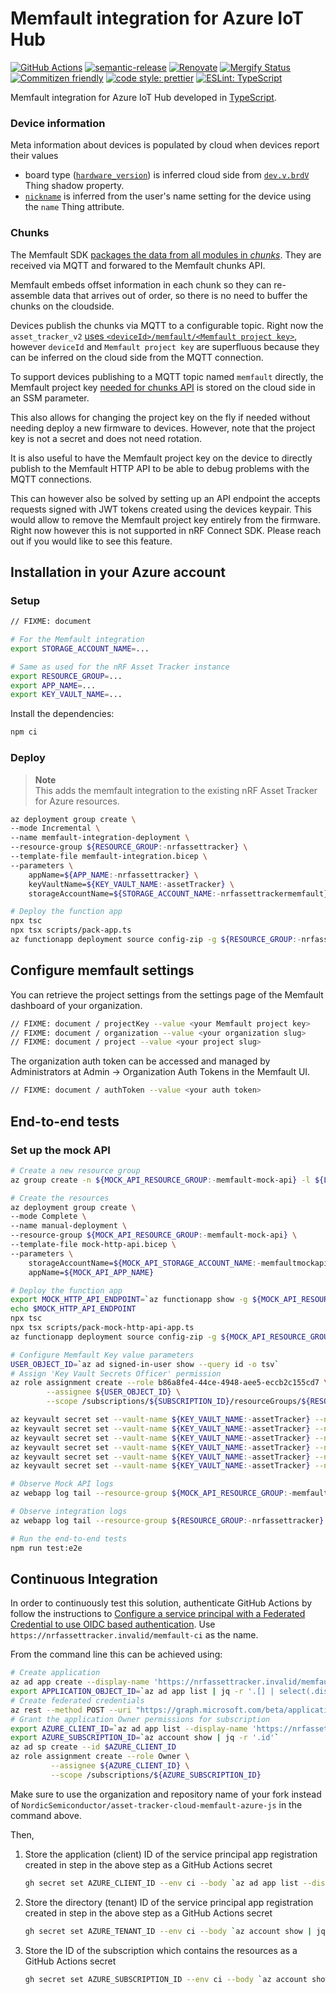 # Memfault integration for Azure IoT Hub

[![GitHub Actions](https://github.com/NordicSemiconductor/asset-tracker-cloud-memfault-azure-js/workflows/Test%20and%20Release/badge.svg)](https://github.com/NordicSemiconductor/asset-tracker-cloud-memfault-azure-js/actions)
[![semantic-release](https://img.shields.io/badge/%20%20%F0%9F%93%A6%F0%9F%9A%80-semantic--release-e10079.svg)](https://github.com/semantic-release/semantic-release)
[![Renovate](https://img.shields.io/badge/renovate-enabled-brightgreen.svg)](https://renovatebot.com)
[![Mergify Status](https://img.shields.io/endpoint.svg?url=https://api.mergify.com/v1/badges/NordicSemiconductor/asset-tracker-cloud-memfault-azure-js)](https://mergify.io)
[![Commitizen friendly](https://img.shields.io/badge/commitizen-friendly-brightgreen.svg)](http://commitizen.github.io/cz-cli/)
[![code style: prettier](https://img.shields.io/badge/code_style-prettier-ff69b4.svg)](https://github.com/prettier/prettier/)
[![ESLint: TypeScript](https://img.shields.io/badge/ESLint-TypeScript-blue.svg)](https://github.com/typescript-eslint/typescript-eslint)

Memfault integration for Azure IoT Hub developed in
[TypeScript](https://www.typescriptlang.org/).

### Device information

Meta information about devices is populated by cloud when devices report their
values

- board type
  ([`hardware_version`](https://api-docs.memfault.com/#f2acc282-23f9-409b-a99b-41da759b82f9))
  is inferred cloud side from
  [`dev.v.brdV`](https://github.com/NordicSemiconductor/asset-tracker-cloud-docs/blob/84da0a8c790bb789dfbcf43050be4cb5f0e65171/docs/cloud-protocol/state.reported.schema.json#L139-L144)
  Thing shadow property.
- [`nickname`](https://api-docs.memfault.com/#f2acc282-23f9-409b-a99b-41da759b82f9)
  is inferred from the user's name setting for the device using the `name` Thing
  attribute.

### Chunks

The Memfault SDK
[packages the data from all modules in _chunks_](https://docs.memfault.com/docs/mcu/data-from-firmware-to-the-cloud/).
They are received via MQTT and forwared to the Memfault chunks API.

Memfault embeds offset information in each chunk so they can re-assemble data
that arrives out of order, so there is no need to buffer the chunks on the
cloudside.

Devices publish the chunks via MQTT to a configurable topic. Right now the
`asset_tracker_v2`
[uses `<deviceId>/memfault/<Memfault project key>`](https://github.com/nrfconnect/sdk-nrf/blob/5ed65dc037426206b103cc7ce3274de98b6cc93d/applications/asset_tracker_v2/src/cloud/aws_iot_integration.c#L35-L38),
however `deviceId` and `Memfault project key` are superfluous because they can
be inferred on the cloud side from the MQTT connection.

To support devices publishing to a MQTT topic named `memfault` directly, the
Memfault project key
[needed for chunks API](https://api-docs.memfault.com/#a8d3e36f-62f0-4120-9fc6-544ee04f3bb5)
is stored on the cloud side in an SSM parameter.

This also allows for changing the project key on the fly if needed without
needing deploy a new firmware to devices. However, note that the project key is
not a secret and does not need rotation.

It is also useful to have the Memfault project key on the device to directly
publish to the Memfault HTTP API to be able to debug problems with the MQTT
connections.

This can however also be solved by setting up an API endpoint the accepts
requests signed with JWT tokens created using the devices keypair. This would
allow to remove the Memfault project key entirely from the firmware. Right now
however this is not supported in nRF Connect SDK. Please reach out if you would
like to see this feature.

## Installation in your Azure account

### Setup

```bash
// FIXME: document

# For the Memfault integration
export STORAGE_ACCOUNT_NAME=...

# Same as used for the nRF Asset Tracker instance
export RESOURCE_GROUP=...
export APP_NAME=...
export KEY_VAULT_NAME=...
```

Install the dependencies:

```bash
npm ci
```

### Deploy

> **Note**  
> This adds the memfault integration to the existing nRF Asset Tracker for Azure
> resources.

```bash
az deployment group create \
--mode Incremental \
--name memfault-integration-deployment \
--resource-group ${RESOURCE_GROUP:-nrfassettracker} \
--template-file memfault-integration.bicep \
--parameters \
    appName=${APP_NAME:-nrfassettracker} \
    keyVaultName=${KEY_VAULT_NAME:-assetTracker} \
    storageAccountName=${STORAGE_ACCOUNT_NAME:-nrfassettrackermemfault}

# Deploy the function app
npx tsc
npx tsx scripts/pack-app.ts
az functionapp deployment source config-zip -g ${RESOURCE_GROUP:-nrfassettracker} -n ${APP_NAME:-nrfassettracker}-memfault-integration --src dist/functionapp.zip
```

## Configure memfault settings

You can retrieve the project settings from the settings page of the Memfault
dashboard of your organization.

```bash
// FIXME: document / projectKey --value <your Memfault project key>
// FIXME: document / organization --value <your organization slug>
// FIXME: document / project --value <your project slug>
```

The organization auth token can be accessed and managed by Administrators at
Admin → Organization Auth Tokens in the Memfault UI.

```bash
// FIXME: document / authToken --value <your auth token>
```

## End-to-end tests

### Set up the mock API

```bash
# Create a new resource group
az group create -n ${MOCK_API_RESOURCE_GROUP:-memfault-mock-api} -l ${LOCATION:-northeurope}

# Create the resources
az deployment group create \
--mode Complete \
--name manual-deployment \
--resource-group ${MOCK_API_RESOURCE_GROUP:-memfault-mock-api} \
--template-file mock-http-api.bicep \
--parameters \
    storageAccountName=${MOCK_API_STORAGE_ACCOUNT_NAME:-memfaultmockapi} \
    appName=${MOCK_API_APP_NAME}

# Deploy the function app
export MOCK_HTTP_API_ENDPOINT=`az functionapp show -g ${MOCK_API_RESOURCE_GROUP:-memfault-mock-api} -n ${MOCK_API_APP_NAME} | jq -r '.defaultHostName'`
echo $MOCK_HTTP_API_ENDPOINT
npx tsc
npx tsx scripts/pack-mock-http-api-app.ts
az functionapp deployment source config-zip -g ${MOCK_API_RESOURCE_GROUP:-memfault-mock-api} -n ${MOCK_API_APP_NAME} --src dist/mock-http-api.zip

# Configure Memfault Key value parameters
USER_OBJECT_ID=`az ad signed-in-user show --query id -o tsv`
# Assign 'Key Vault Secrets Officer' permission
az role assignment create --role b86a8fe4-44ce-4948-aee5-eccb2c155cd7 \
        --assignee ${USER_OBJECT_ID} \
        --scope /subscriptions/${SUBSCRIPTION_ID}/resourceGroups/${RESOURCE_GROUP:-memfault}/providers/Microsoft.KeyVault/vaults/${KEY_VAULT_NAME:-assetTracker}

az keyvault secret set --vault-name ${KEY_VAULT_NAME:-assetTracker} --name memfaultProjectKey --value my-projectKey
az keyvault secret set --vault-name ${KEY_VAULT_NAME:-assetTracker} --name memfaultOrganization --value my-org
az keyvault secret set --vault-name ${KEY_VAULT_NAME:-assetTracker} --name memfaultProject --value my-project
az keyvault secret set --vault-name ${KEY_VAULT_NAME:-assetTracker} --name memfaultAuthToken --value my-authToken
az keyvault secret set --vault-name ${KEY_VAULT_NAME:-assetTracker} --name memfaultApiEndpoint --value "https://${MOCK_HTTP_API_ENDPOINT}/api/api.memfault.com/"
az keyvault secret set --vault-name ${KEY_VAULT_NAME:-assetTracker} --name memfaultChunksEndpoint --value "https://${MOCK_HTTP_API_ENDPOINT}/api/chunks.memfault.com/"

# Observe Mock API logs
az webapp log tail --resource-group ${MOCK_API_RESOURCE_GROUP:-memfault-mock-api} --name ${MOCK_API_APP_NAME}

# Observe integration logs
az webapp log tail --resource-group ${RESOURCE_GROUP:-nrfassettracker} --name ${APP_NAME:-nrfassettracker}-memfault-integration

# Run the end-to-end tests
npm run test:e2e
```

## Continuous Integration

In order to continuously test this solution, authenticate GitHub Actions by
follow the instructions to
[Configure a service principal with a Federated Credential to use OIDC based authentication](https://github.com/Azure/login#configure-a-service-principal-with-a-federated-credential-to-use-oidc-based-authentication).
Use `https://nrfassettracker.invalid/memfault-ci` as the name.

From the command line this can be achieved using:

```bash
# Create application
az ad app create --display-name 'https://nrfassettracker.invalid/memfault-ci'
export APPLICATION_OBJECT_ID=`az ad app list | jq -r '.[] | select(.displayName=="https://nrfassettracker.invalid/memfault-ci") | .id' | tr -d '\n'`
# Create federated credentials
az rest --method POST --uri "https://graph.microsoft.com/beta/applications/${APPLICATION_OBJECT_ID}/federatedIdentityCredentials" --body '{"name":"GitHubActions","issuer":"https://token.actions.githubusercontent.com","subject":"repo:NordicSemiconductor/asset-tracker-cloud-memfault-azure-js:environment:ci","description":"Allow GitHub Actions to modify Azure resources","audiences":["api://AzureADTokenExchange"]}'
# Grant the application Owner permissions for subscription
export AZURE_CLIENT_ID=`az ad app list --display-name 'https://nrfassettracker.invalid/memfault-ci' | jq -r '.[].appId'`
export AZURE_SUBSCRIPTION_ID=`az account show | jq -r '.id'`
az ad sp create --id $AZURE_CLIENT_ID
az role assignment create --role Owner \
         --assignee ${AZURE_CLIENT_ID} \
         --scope /subscriptions/${AZURE_SUBSCRIPTION_ID}
```

Make sure to use the organization and repository name of your fork instead of
`NordicSemiconductor/asset-tracker-cloud-memfault-azure-js` in the command
above.

Then,

1. Store the application (client) ID of the service principal app registration
   created in step in the above step as a GitHub Actions secret
   ```bash
   gh secret set AZURE_CLIENT_ID --env ci --body `az ad app list --display-name 'https://nrfassettracker.invalid/memfault-ci' | jq -r '.[].appId'`
   ```
1. Store the directory (tenant) ID of the service principal app registration
   created in step in the above step as a GitHub Actions secret
   ```bash
   gh secret set AZURE_TENANT_ID --env ci --body `az account show | jq -r '.tenantId'`
   ```
1. Store the ID of the subscription which contains the resources as a GitHub
   Actions secret
   ```bash
   gh secret set AZURE_SUBSCRIPTION_ID --env ci --body `az account show | jq -r '.id'`
   ```
